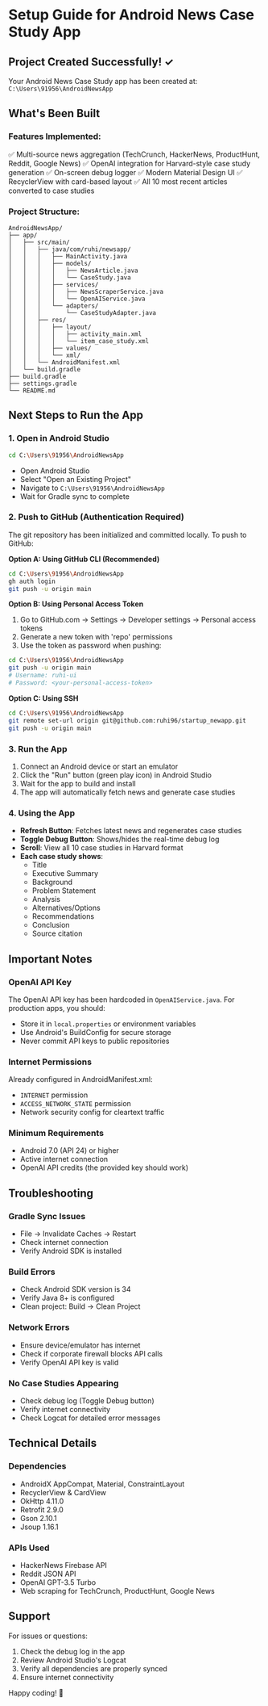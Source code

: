 # Setup Guide for Android News Case Study App

## Project Created Successfully! ✓

Your Android News Case Study app has been created at:
`C:\Users\91956\AndroidNewsApp`

## What's Been Built

### Features Implemented:
✅ Multi-source news aggregation (TechCrunch, HackerNews, ProductHunt, Reddit, Google News)
✅ OpenAI integration for Harvard-style case study generation
✅ On-screen debug logger
✅ Modern Material Design UI
✅ RecyclerView with card-based layout
✅ All 10 most recent articles converted to case studies

### Project Structure:
```
AndroidNewsApp/
├── app/
│   ├── src/main/
│   │   ├── java/com/ruhi/newsapp/
│   │   │   ├── MainActivity.java
│   │   │   ├── models/
│   │   │   │   ├── NewsArticle.java
│   │   │   │   └── CaseStudy.java
│   │   │   ├── services/
│   │   │   │   ├── NewsScraperService.java
│   │   │   │   └── OpenAIService.java
│   │   │   └── adapters/
│   │   │       └── CaseStudyAdapter.java
│   │   ├── res/
│   │   │   ├── layout/
│   │   │   │   ├── activity_main.xml
│   │   │   │   └── item_case_study.xml
│   │   │   ├── values/
│   │   │   └── xml/
│   │   └── AndroidManifest.xml
│   └── build.gradle
├── build.gradle
├── settings.gradle
└── README.md
```

## Next Steps to Run the App

### 1. Open in Android Studio
```bash
cd C:\Users\91956\AndroidNewsApp
```
- Open Android Studio
- Select "Open an Existing Project"
- Navigate to `C:\Users\91956\AndroidNewsApp`
- Wait for Gradle sync to complete

### 2. Push to GitHub (Authentication Required)

The git repository has been initialized and committed locally. To push to GitHub:

**Option A: Using GitHub CLI (Recommended)**
```bash
cd C:\Users\91956\AndroidNewsApp
gh auth login
git push -u origin main
```

**Option B: Using Personal Access Token**
1. Go to GitHub.com → Settings → Developer settings → Personal access tokens
2. Generate a new token with 'repo' permissions
3. Use the token as password when pushing:
```bash
cd C:\Users\91956\AndroidNewsApp
git push -u origin main
# Username: ruhi-ui
# Password: <your-personal-access-token>
```

**Option C: Using SSH**
```bash
cd C:\Users\91956\AndroidNewsApp
git remote set-url origin git@github.com:ruhi96/startup_newapp.git
git push -u origin main
```

### 3. Run the App

1. Connect an Android device or start an emulator
2. Click the "Run" button (green play icon) in Android Studio
3. Wait for the app to build and install
4. The app will automatically fetch news and generate case studies

### 4. Using the App

- **Refresh Button**: Fetches latest news and regenerates case studies
- **Toggle Debug Button**: Shows/hides the real-time debug log
- **Scroll**: View all 10 case studies in Harvard format
- **Each case study shows**:
  - Title
  - Executive Summary
  - Background
  - Problem Statement
  - Analysis
  - Alternatives/Options
  - Recommendations
  - Conclusion
  - Source citation

## Important Notes

### OpenAI API Key
The OpenAI API key has been hardcoded in `OpenAIService.java`. For production apps, you should:
- Store it in `local.properties` or environment variables
- Use Android's BuildConfig for secure storage
- Never commit API keys to public repositories

### Internet Permissions
Already configured in AndroidManifest.xml:
- `INTERNET` permission
- `ACCESS_NETWORK_STATE` permission
- Network security config for cleartext traffic

### Minimum Requirements
- Android 7.0 (API 24) or higher
- Active internet connection
- OpenAI API credits (the provided key should work)

## Troubleshooting

### Gradle Sync Issues
- File → Invalidate Caches → Restart
- Check internet connection
- Verify Android SDK is installed

### Build Errors
- Check Android SDK version is 34
- Verify Java 8+ is configured
- Clean project: Build → Clean Project

### Network Errors
- Ensure device/emulator has internet
- Check if corporate firewall blocks API calls
- Verify OpenAI API key is valid

### No Case Studies Appearing
- Check debug log (Toggle Debug button)
- Verify internet connectivity
- Check Logcat for detailed error messages

## Technical Details

### Dependencies
- AndroidX AppCompat, Material, ConstraintLayout
- RecyclerView & CardView
- OkHttp 4.11.0
- Retrofit 2.9.0
- Gson 2.10.1
- Jsoup 1.16.1

### APIs Used
- HackerNews Firebase API
- Reddit JSON API
- OpenAI GPT-3.5 Turbo
- Web scraping for TechCrunch, ProductHunt, Google News

## Support

For issues or questions:
1. Check the debug log in the app
2. Review Android Studio's Logcat
3. Verify all dependencies are properly synced
4. Ensure internet connectivity

Happy coding! 🚀

